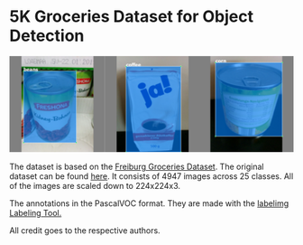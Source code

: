 # 5K Groceries Dataset for Object Detection

![Example](figures/figure1.png)


The dataset is based on the [Freiburg Groceries Dataset](http://aisdatasets.informatik.uni-freiburg.de/freiburg_groceries_dataset/). The original dataset can be found [here](https://github.com/PhilJd/freiburg_groceries_dataset). It consists of 4947 images across 25 classes. All of the images are scaled down to 224x224x3.

The annotations in the PascalVOC format. They are made with the [labelimg Labeling Tool.](https://github.com/tzutalin/labelImg)

All credit goes to the respective authors.